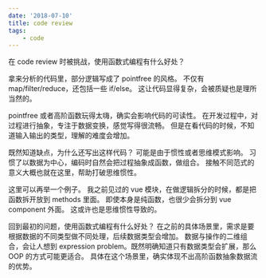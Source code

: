 ```yaml
---
date: '2018-07-10'
title: code review
tags:
    - code
---
```


在 code review 时被挑战，使用函数式编程有什么好处？

拿来分析的代码里，部分逻辑写成了 pointfree 的风格。
不仅有 map/filter/reduce，还包括一些 if/else。
这让代码显得复杂，会被质疑也是理所当然的。

pointfree 或者高阶函数玩得太嗨，确实会影响代码的可读性。
在开发过程中，对过程进行抽象，专注于数据变换，感觉写得很流畅。
但是在看代码的时候，不知道输入输出的类型，理解的难度会增加。

既然知道缺点，为什么还写出这样代码？
可能是由于惯性或者思维模式影响。
习惯了以数据为中心，编码时自然会把过程抽象成函数，做组合。
接触不同范式的意义大概也就在这里，帮助打破思维惯性。

这里可以再举一个例子。
我之前见过的 vue 模块，在做逻辑拆分的时候，都是把函数拆开放到 methods 里面。
即使本身是纯函数，也很少会拆分到 vue component 外面。
这或许也是思维惯性导致的。

回到最初的问题，使用函数式编程有什么好处？
在之前的具体场景里，需求是要根据数据的不同类型做不同处理，后续数据类型会增加。
数据与操作的二维组合，会让人想到 expression problem。既然明确知道只有数据类型会扩展，那么 OOP 的方式可能更适合。
具体在这个场景里，确实体现不出高阶函数抽象数据流的优势。
